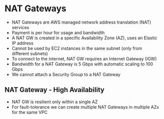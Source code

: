 # NAT Gateways

- NAT Gateways are AWS managed network address translation (NAT) services
- Payment is per hour for usage and bandwidth
- A NAT GW is created in a specific Availability Zone (AZ), uses an Elastic IP address
- Cannot be used by EC2 instances in the same subnet (only from different subnets)
- To connect to the internet, NAT GW requires an Internet Gateway (IGW)
- Bandwidth for a NAT Gateway is 5 Gbps with automatic scaling to 100 Gbps
- We cannot attach a Security Group to a NAT Gateway

## NAT Gateway - High Availability

- NAT GW is resilient only within a single AZ
- For fault-tolerance we can create multiple NAT Gateways in multiple AZs for the same VPC
